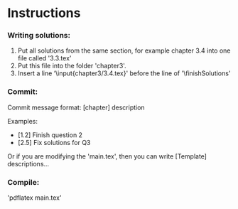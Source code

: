 # Instructions
### Writing solutions:
1. Put all solutions from the same section, for example chapter 3.4 into one file called '3.3.tex'
2. Put this file into the folder 'chapter3'.
3. Insert a line ‘\input{chapter3/3.4.tex}' before the line of '\finishSolutions'

### Commit:
Commit message format: [chapter] description

Examples:
* [1.2] Finish question 2
* [2.5] Fix solutions for Q3

Or if you are modifying the 'main.tex', then you can write [Template] descriptions...

### Compile:
'pdflatex main.tex'
